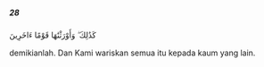 ##### 28

<span class="ayah">كَذَٰلِكَ ۖ وَأَوْرَثْنَٰهَا قَوْمًا ءَاخَرِينَ</span>

<span class="ayah_translation">demikianlah. Dan Kami wariskan semua itu kepada kaum yang lain.</span>
